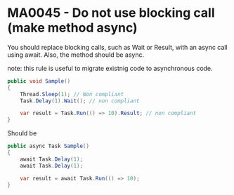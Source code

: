 # MA0045 - Do not use blocking call (make method async)

You should replace blocking calls, such as Wait or Result, with an async call using await. Also, the method should be async.

note: this rule is useful to migrate existnig code to asynchronous code.

````csharp
public void Sample()
{
    Thread.Sleep(1); // Non compliant
    Task.Delay(1).Wait(); // non compliant

    var result = Task.Run(() => 10).Result; // non compliant
}
````

Should be

````csharp
public async Task Sample()
{
    await Task.Delay(1);
    await Task.Delay(1);

    var result = await Task.Run(() => 10);
}
````

